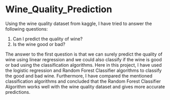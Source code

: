 # Wine_Quality_Prediction
Using the wine quality dataset from kaggle, I have tried to answer the following questions:
1. Can I predict the quality of wine?
2. Is the wine good or bad?

The answer to the first question is that we can surely predict the quality of wine using linear regression and we could also classify if the wine is good or bad using the classification algorithms. Here in this project, I have used the logistic regression and Random Forest Classifier algorithms to classify the good and bad wine. Furthermore, I have compared the mentioned classification algorithms and concluded that the Random Forest Classifier Algorithm works well with the wine quality dataset and gives more accurate predictions.
